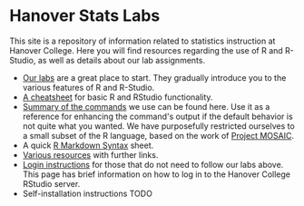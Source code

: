# Hanover Stats Labs

This site is a repository of information related to statistics instruction at Hanover College. Here you will find resources regarding the use of R and R-Studio, as well as details about our lab assignments.

- [Our labs](labs.md) are a great place to start. They gradually introduce you to the various features of R and R-Studio.
- [A cheatsheet](cheatSheet.md) for basic R and RStudio functionality.
- [Summary of the commands](commands.md) we use can be found here. Use it as a reference for enhancing the command's output if the default behavior is not quite what you wanted. We have purposefully restricted ourselves to a small subset of the R language, based on the work of [Project MOSAIC](http://mosaic-web.org/).
- A quick [R Markdown Syntax](rmarkdownBasics.md) sheet.
- [Various resources](various.md) with further links.
- [Login instructions](login.md) for those that do not need to follow our labs above. This page has brief information on how to log in to the Hanover College RStudio server.
- Self-installation instructions TODO


